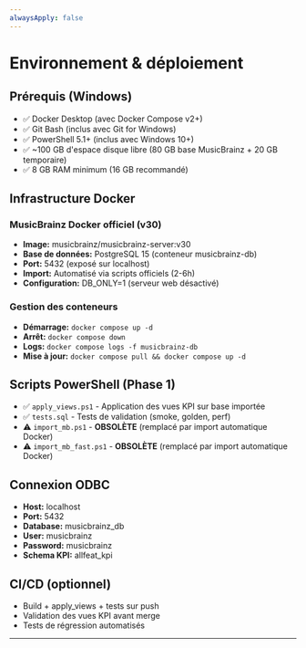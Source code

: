 ```yaml
---
alwaysApply: false
---
```


# Environnement & déploiement

## Prérequis (Windows)
- ✅ Docker Desktop (avec Docker Compose v2+)
- ✅ Git Bash (inclus avec Git for Windows)
- ✅ PowerShell 5.1+ (inclus avec Windows 10+)
- ✅ ~100 GB d'espace disque libre (80 GB base MusicBrainz + 20 GB temporaire)
- ✅ 8 GB RAM minimum (16 GB recommandé)

## Infrastructure Docker

### MusicBrainz Docker officiel (v30)
- **Image:** musicbrainz/musicbrainz-server:v30
- **Base de données:** PostgreSQL 15 (conteneur musicbrainz-db)
- **Port:** 5432 (exposé sur localhost)
- **Import:** Automatisé via scripts officiels (2-6h)
- **Configuration:** DB_ONLY=1 (serveur web désactivé)

### Gestion des conteneurs
- **Démarrage:** `docker compose up -d`
- **Arrêt:** `docker compose down`
- **Logs:** `docker compose logs -f musicbrainz-db`
- **Mise à jour:** `docker compose pull && docker compose up -d`

## Scripts PowerShell (Phase 1)
- ✅ `apply_views.ps1` - Application des vues KPI sur base importée
- ✅ `tests.sql` - Tests de validation (smoke, golden, perf)
- ⚠️ `import_mb.ps1` - **OBSOLÈTE** (remplacé par import automatique Docker)
- ⚠️ `import_mb_fast.ps1` - **OBSOLÈTE** (remplacé par import automatique Docker)

## Connexion ODBC
- **Host:** localhost
- **Port:** 5432
- **Database:** musicbrainz_db
- **User:** musicbrainz
- **Password:** musicbrainz
- **Schema KPI:** allfeat_kpi

## CI/CD (optionnel)
- Build + apply_views + tests sur push
- Validation des vues KPI avant merge
- Tests de régression automatisés  

---